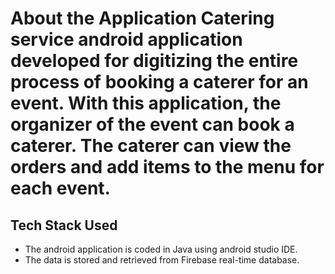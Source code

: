 <h1>About the Application</h>
Catering service android application developed for digitizing the entire process of booking a caterer for an event. 
With this application, the organizer of the event can book a caterer. 
The caterer can view the orders and add items to the menu for each event.

<h2> Tech Stack Used </h2>
<ul>
<li>
The android application is coded in Java using android studio IDE.
</li>
<li>
The data is stored and retrieved from Firebase real-time database.
</li>
</ul>
